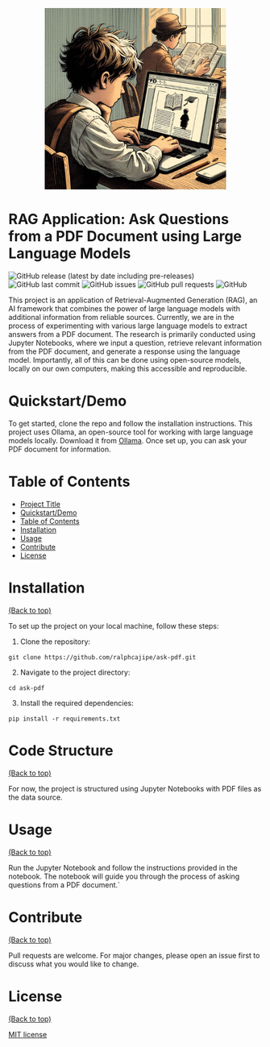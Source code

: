 <!-- Add banner here -->
<p align="center">
    <img src="./assets/boy.jfif" alt="Boy using laptop" width="360">
</p>

# RAG Application: Ask Questions from a PDF Document using Large Language Models

<!-- Add buttons here -->

![GitHub release (latest by date including pre-releases)](https://img.shields.io/github/v/release/ralphcajipe/ask-pdf?include_prereleases)
![GitHub last commit](https://img.shields.io/github/last-commit/ralphcajipe/ask-pdf)
![GitHub issues](https://img.shields.io/github/issues-raw/ralphcajipe/ask-pdf)
![GitHub pull requests](https://img.shields.io/github/issues-pr/ralphcajipe/ask-pdf)
![GitHub](https://img.shields.io/github/license/ralphcajipe/ask-pdf)

This project is an application of Retrieval-Augmented Generation (RAG), an AI framework that combines the power of large language models with additional information from reliable sources. Currently, we are in the process of experimenting with various large language models to extract answers from a PDF document. The research is primarily conducted using Jupyter Notebooks, where we input a question, retrieve relevant information from the PDF document, and generate a response using the language model. Importantly, all of this can be done using open-source models, locally on our own computers, making this accessible and reproducible.

# Quickstart/Demo
To get started, clone the repo and follow the installation instructions. This project uses Ollama, an open-source tool for working with large language models locally. Download it from [Ollama](https://ollama.com). Once set up, you can ask your PDF document for information.

# Table of Contents

- [Project Title](#project-title)
- [Quickstart/Demo](#quickstartdemo)
- [Table of Contents](#table-of-contents)
- [Installation](#installation)
- [Usage](#usage)
- [Contribute](#contribute)
- [License](#license)

# Installation
[(Back to top)](#table-of-contents)


To set up the project on your local machine, follow these steps:

1. Clone the repository: 

```shell 
git clone https://github.com/ralphcajipe/ask-pdf.git
```

2. Navigate to the project directory: 
```shell 
cd ask-pdf
```
3. Install the required dependencies: 
```shell
pip install -r requirements.txt
```

# Code Structure
[(Back to top)](#table-of-contents) 

For now, the project is structured using Jupyter Notebooks with PDF files as the data source.

# Usage
[(Back to top)](#table-of-contents)

Run the Jupyter Notebook and follow the instructions provided in the notebook. The notebook will guide you through the process of asking questions from a PDF document.`

# Contribute
[(Back to top)](#table-of-contents)

Pull requests are welcome. For major changes, please open an issue first to discuss what you would like to change.

# License
[(Back to top)](#table-of-contents)

[MIT license](./LICENSE)
